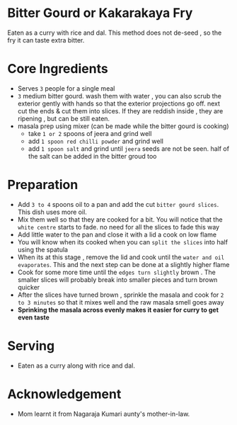 # Bitter Gourd or Kakarakaya Fry
Eaten as a curry with rice and dal. This method does not de-seed , so the fry it can taste extra bitter.

# Core Ingredients
 - Serves `3` people for a single meal
 - `3` medium bitter gourd. wash them with water , you can also scrub the exterior gently with hands so that the exterior projections go off. next cut the ends & cut them into slices. If they are reddish inside , they are ripening , but can be still eaten.
 - masala prep using mixer (can be made while the bitter gourd is cooking)
    - take `1 or 2` spoons of jeera and grind well
    - add `1 spoon red chilli powder` and grind well
    - add `1 spoon salt` and grind until `jeera` seeds are not be seen. half of the salt can be added in the bitter groud too
      
# Preparation
 - Add  `3 to 4` spoons oil to a pan and add the cut `bitter gourd slices`. This dish uses more oil.
 - Mix them well so that they are cooked for a bit. You will notice that the `white centre` starts to fade. no need for all the slices to fade this way
 - Add little water to the pan and close it with a lid a cook on low flame
 - You will know when its cooked when you can `split the slices` into half using the spatula
 - When its at this stage , remove the lid and cook until the `water and oil evaporates`. This and the next step can be done at a slightly higher flame
 - Cook for some more time until the `edges turn slightly` brown . The smaller slices will probably break into smaller pieces and turn brown quicker
 - After the slices have turned brown , sprinkle the masala and cook for `2 to 3 minutes` so that it mixes well and the raw masala smell goes away
 - **Sprinking the masala across evenly makes it easier for curry to get even taste**

# Serving
 - Eaten as a curry along with rice and dal.

# Acknowledgement
- Mom learnt it from Nagaraja Kumari aunty's mother-in-law.
